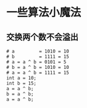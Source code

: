 # 一些算法小魔法

## 交换两个数不会溢出

```shell
# a         = 1010 = 10
# b         = 1111 = 15
# a = a ^ b = 0101 = 5
# b = a ^ b = 1010 = 10
# a = a ^ b = 1111 = 15
int a = 10;
int b = 15;
a = a ^ b;
b = a ^ b;
a = a ^ b;
```